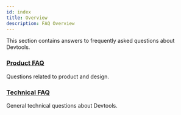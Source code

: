 ```yaml
---
id: index
title: Overview
description: FAQ Overview
---
```


This section contains answers to frequently asked questions about Devtools.

### [Product FAQ](../faq/product.md)

Questions related to product and design.

### [Technical FAQ](../faq/technical.md)

General technical questions about Devtools.
